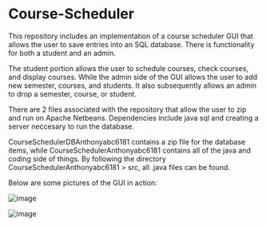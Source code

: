 # Course-Scheduler

This repository includes an implementation of a course scheduler GUI that allows the user to save entries into an SQL database. There is functionality for both a student and an admin. 

The student portion allows the user to schedule courses, check courses, and display courses. While the admin side of the GUI allows the user to add new semester, courses, and students. It also subsequently allows an admin to drop a semester, course, or student. 

There are 2 files associated with the repository that allow the user to zip and run on Apache Netbeans. Dependencies include java sql and creating a server neccesary to run the database. 

CourseSchedulerDBAnthonyabc6181 contains a zip file for the database items, while CourseSchedulerAnthonyabc6181 contains all of the java and coding side of things. By following the directory CourseSchedulerAnthonyabc6181 > src, all .java files can be found. 


Below are some pictures of the GUI in action: 

![image](https://user-images.githubusercontent.com/69987069/158494121-5cd86b9b-ac53-449e-ba00-1d7a6f447902.png)



![image](https://user-images.githubusercontent.com/69987069/158494354-39563644-af52-4487-b156-68e457b84566.png)
